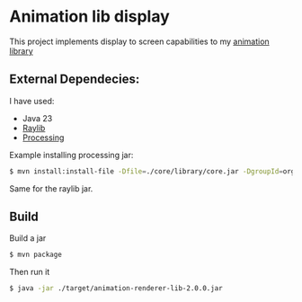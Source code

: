 # Animation lib display

This project implements display to screen capabilities to my [animation library]()

## External Dependecies:

I have used:
* Java 23
* [Raylib](https://github.com/CreedVI/Raylib-J/releases/tag/v0.5.2) 
* [Processing](https://processing.org/download)

Example installing processing jar:

```bash
$ mvn install:install-file -Dfile=./core/library/core.jar -DgroupId=org.processing -DartifactId=core -Dversion=4.0.0 -Dpackaging=jar
```

Same for the raylib jar.

## Build

Build a jar

```bash
$ mvn package
```

Then run it 

```bash
$ java -jar ./target/animation-renderer-lib-2.0.0.jar
```

